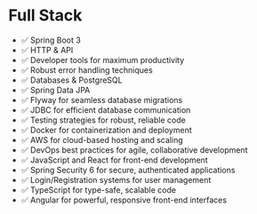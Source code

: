 # Full Stack 

- ✅ Spring Boot 3
- ✅ HTTP & API 
- ✅ Developer tools for maximum productivity
- ✅ Robust error handling techniques
- ✅ Databases & PostgreSQL
- ✅ Spring Data JPA
- ✅ Flyway for seamless database migrations
- ✅ JDBC for efficient database communication
- ✅ Testing strategies for robust, reliable code
- ✅ Docker for containerization and deployment
- ✅ AWS for cloud-based hosting and scaling
- ✅ DevOps best practices for agile, collaborative development
- ✅ JavaScript and React for front-end development
- ✅ Spring Security 6 for secure, authenticated applications
- ✅ Login/Registration systems for user management
- ✅ TypeScript for type-safe, scalable code
- ✅ Angular for powerful, responsive front-end interfaces
